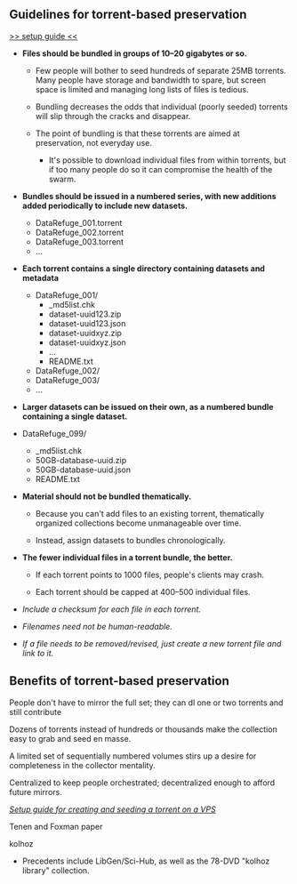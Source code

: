 ## Guidelines for torrent-based preservation

[>> setup guide <<](https://github.com/stevemclaugh/preservation-torrent/blob/master/Setup.md)

- **Files should be bundled in groups of 10–20 gigabytes or so.**

  - Few people will bother to seed hundreds of separate 25MB torrents. Many people have storage and bandwidth to spare, but screen space is limited and managing long lists of files is tedious.

  - Bundling decreases the odds that individual (poorly seeded) torrents will slip through the cracks and disappear.

  - The point of bundling is that these torrents are aimed at preservation, not everyday use.

    - It's possible to download individual files from within torrents, but if too many people do so it can compromise the health of the swarm.


- **Bundles should be issued in a numbered series, with new additions added periodically to include new datasets.**

    - DataRefuge_001.torrent
    - DataRefuge_002.torrent
    - DataRefuge_003.torrent
    - ...

- **Each torrent contains a single directory containing datasets and metadata**

    - DataRefuge\_001/
        - _md5list.chk
        - dataset-uuid123.zip
        - dataset-uuid123.json
        - dataset-uuidxyz.zip
        - dataset-uuidxyz.json
        - ...
        - README.txt
    - DataRefuge_002/
    - DataRefuge_003/
    - ...


- **Larger datasets can be issued on their own, as a numbered bundle containing a single dataset.**


- DataRefuge\_099/
    - _md5list.chk
    - 50GB-database-uuid.zip
    - 50GB-database-uuid.json
    - README.txt


- **Material should not be bundled thematically.**

    - Because you can't add files to an existing torrent, thematically organized collections become unmanageable over time.

    - Instead, assign datasets to bundles chronologically.

- **The fewer individual files in a torrent bundle, the better.**

    - If each torrent points to 1000 files, people's clients may crash.

    - Each torrent should be capped at 400–500 individual files.


- *Include a checksum for each file in each torrent.*

- *Filenames need not be human-readable.*

- *If a file needs to be removed/revised, just create a new torrent file and link to it.*


## Benefits of torrent-based preservation

People don't have to mirror the full set; they can dl one or two torrents and still contribute

Dozens of torrents instead of hundreds or thousands make the collection easy to grab and seed en masse.

A limited set of sequentially numbered volumes stirs up a desire for completeness in the collector mentality.

Centralized to keep people orchestrated; decentralized enough to afford future mirrors.


[*Setup guide for creating and seeding a torrent on a VPS*](Setup.md)


Tenen and Foxman paper

kolhoz


 - Precedents include LibGen/Sci-Hub, as well as the 78-DVD "kolhoz library" collection.
